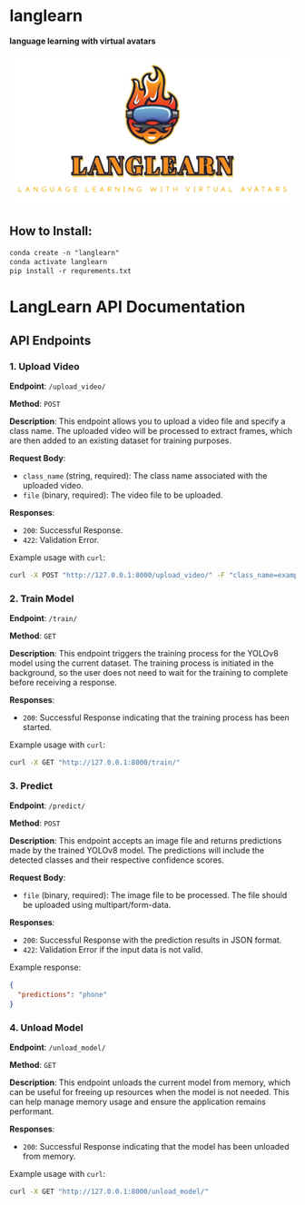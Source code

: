 # langlearn

**language learning with virtual avatars**

![alt text](./langlearn_logo.png)


## How to Install:
```
conda create -n "langlearn"
conda activate langlearn
pip install -r requrements.txt
```

# LangLearn API Documentation


## API Endpoints

### 1. Upload Video

**Endpoint**: `/upload_video/`

**Method**: `POST`

**Description**: This endpoint allows you to upload a video file and specify a class name. The uploaded video will be processed to extract frames, which are then added to an existing dataset for training purposes.

**Request Body**:
- `class_name` (string, required): The class name associated with the uploaded video.
- `file` (binary, required): The video file to be uploaded.

**Responses**:
- `200`: Successful Response.
- `422`: Validation Error.

Example usage with `curl`:
```sh
curl -X POST "http://127.0.0.1:8000/upload_video/" -F "class_name=example_class" -F "file=@/path/to/your/video.mp4"
```


### 2. Train Model

**Endpoint**: `/train/`

**Method**: `GET`

**Description**: This endpoint triggers the training process for the YOLOv8 model using the current dataset. The training process is initiated in the background, so the user does not need to wait for the training to complete before receiving a response.

**Responses**:
- `200`: Successful Response indicating that the training process has been started.

Example usage with `curl`:
```sh
curl -X GET "http://127.0.0.1:8000/train/"
```

### 3. Predict

**Endpoint**: `/predict/`

**Method**: `POST`

**Description**: This endpoint accepts an image file and returns predictions made by the trained YOLOv8 model. The predictions will include the detected classes and their respective confidence scores.

**Request Body**:
- `file` (binary, required): The image file to be processed. The file should be uploaded using multipart/form-data.

**Responses**:
- `200`: Successful Response with the prediction results in JSON format.
- `422`: Validation Error if the input data is not valid.

Example response:
```json
{
  "predictions": "phone"
}
```

### 4. Unload Model

**Endpoint**: `/unload_model/`

**Method**: `GET`

**Description**: This endpoint unloads the current model from memory, which can be useful for freeing up resources when the model is not needed. This can help manage memory usage and ensure the application remains performant.

**Responses**:
- `200`: Successful Response indicating that the model has been unloaded from memory.

Example usage with `curl`:
```sh
curl -X GET "http://127.0.0.1:8000/unload_model/"
```

